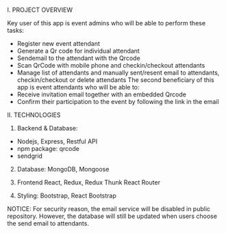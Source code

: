 I. PROJECT OVERVIEW

Key user of this app is event admins who will be able to perform these tasks:
  - Register new event attendant
  - Generate a Qr code for individual attendant 
  - Sendemail to the attendant with the Qrcode
  - Scan QrCode with mobile phone and checkin/checkout attendants
  - Manage list of attendants and manually sent/resent email to attendants, checkin/checkout or delete attendants
The second beneficiary of this app is event attendants who will be able to:
  - Receive invitation email together with an embedded Qrcode
  - Confirm their participation to the event by following the link in the email


II. TECHNOLOGIES
1. Backend & Database:
  - Nodejs, Express, Restful API
  - npm package: qrcode
  - sendgrid

2. Database:
    MongoDB, Mongoose

3. Frontend
    React, Redux, Redux Thunk
    React Router

4. Styling:
   Bootstrap, React Bootstrap

NOTICE:
For security reason, the email service will be disabled in public repository. However, the database will still be updated when users choose the send email to attendants.


